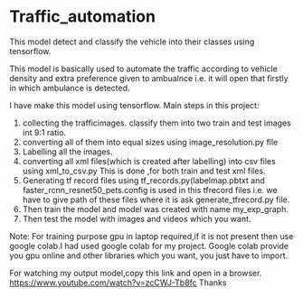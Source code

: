# Traffic_automation
 This model detect and classify the vehicle into their classes using tensorflow.
 
 This model is basically used to automate the traffic according to vehicle density and extra preference given to ambualnce i.e. it will open that firstly in which ambulance is detected.
 
I have make this model using tensorflow.
Main steps in this project:
1. collecting the  trafficimages.
classify them into two train and test images int 9:1 ratio.
2. converting all of them into equal sizes using image_resolution.py flle
3. Labelling all the images.
4. converting all xml files(which is created after labelling) into csv files using xml_to_csv.py
   This is done ,for both train and test xml files. 
5. Generating tf record files using tf_records.py(labelmap.pbtxt and faster_rcnn_resnet50_pets.config is used in this tfrecord files i.e. we have to give path of these files where it is ask generate_tfrecord.py file.
6. Then train the model and model was created with name my_exp_graph.
7. Then test the model with images and videos which you want.

Note:
For training purpose gpu in laptop required,if it is not present then use google colab.I had used google colab for my project.
Google colab provide you gpu online and other libraries which you want, you just have to import.

For watching my output model,copy this link and open in a browser. https://www.youtube.com/watch?v=zcCWJ-Tb8fc
Thanks

